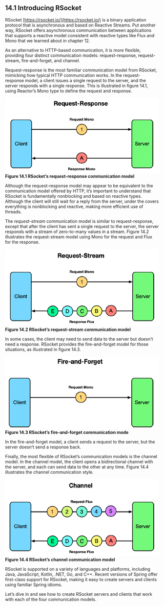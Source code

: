 ## 14.1 Introducing RSocket

RSocket [https://rsocket.io/](https://rsocket.io/) is a binary application protocol that is asynchronous and based on Reactive Streams. Put another way, RSocket offers asynchronous communication between applications that supports a reactive model consistent with reactive types like Flux and Mono that we learned about in chapter 12.

As an alternative to HTTP-based communication, it is more flexible, providing four distinct communication models: request-response, request-stream, fire-and-forget, and channel.

Request-response is the most familiar communication model from RSocket, mimicking how typical HTTP communication works. In the request-response model, a client issues a single request to the server, and the server responds with a single response. This is illustrated in figure 14.1, using Reactor’s Mono type to define the request and response.

![Figure 14.1](../assets/14.1.png)
**Figure 14.1 RSocket’s request-response communication model**

Although the request-response model may appear to be equivalent to the communication model offered by HTTP, it’s important to understand that RSocket is fundamentally nonblocking and based on reactive types. Although the client will still wait for a reply from the server, under the covers everything is nonblocking and reactive, making more efficient use of threads.

The _request-stream_ communication model is similar to request-response, except that after the client has sent a single request to the server, the server responds with a stream of zero-to-many values in a stream. Figure 14.2 illustrates the request-stream model using Mono for the request and Flux for the response.

![Figure 14.2](../assets/14.2.png)
**Figure 14.2  RSocket’s request-stream communication model**

In some cases, the client may need to send data to the server but doesn’t need a response. RSocket provides the fire-and-forget model for those situations, as illustrated in figure 14.3.

![Figure 14.3](../assets/14.3.png)
**Figure 14.3 RSocket’s fire-and-forget communication mode**

In the fire-and-forget model, a client sends a request to the server, but the server doesn’t send a response back.

Finally, the most flexible of RSocket’s communication models is the channel model. In the channel model, the client opens a bidirectional channel with the server, and each can send data to the other at any time. Figure 14.4 illustrates the channel communication style.

![Figure 14.4](../assets/14.4.png)
**Figure 14.4 RSocket’s channel communication model**

RSocket is supported on a variety of languages and platforms, including Java, JavaScript, Kotlin, .NET, Go, and C++. Recent versions of Spring offer first-class support for RSocket, making it easy to create servers and clients using familiar Spring idioms.

Let’s dive in and see how to create RSocket servers and clients that work with each of the four communication models.
